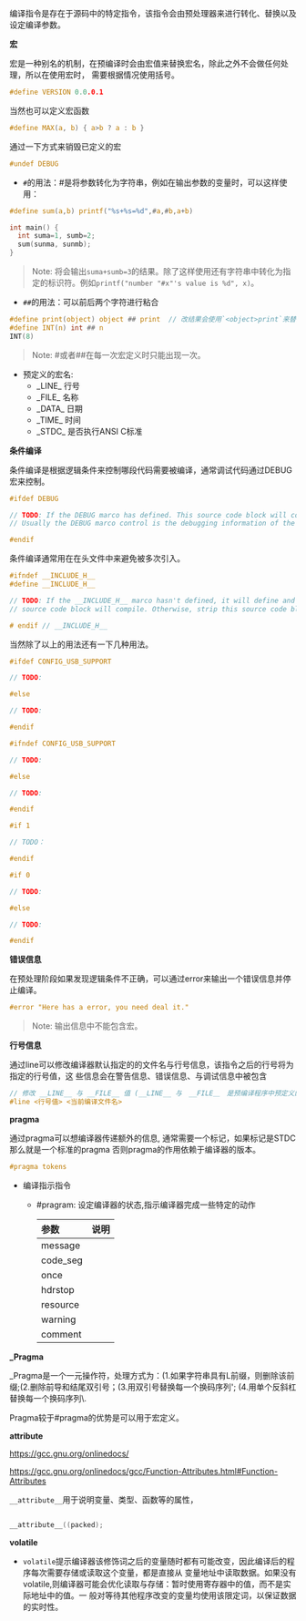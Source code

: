编译指令是存在于源码中的特定指令，该指令会由预处理器来进行转化、替换以及设定编译参数。

**宏**

宏是一种别名的机制，在预编译时会由宏值来替换宏名，除此之外不会做任何处理，所以在使用宏时，
需要根据情况使用括号。

```c
#define VERSION 0.0.0.1
```

当然也可以定义宏函数

```c
#define MAX(a, b) { a>b ? a : b }
```

通过一下方式来销毁已定义的宏

```c
#undef DEBUG
```


* `#`的用法：#是将参数转化为字符串，例如在输出参数的变量时，可以这样使用：

```c
#define sum(a,b) printf("%s+%s=%d",#a,#b,a+b)

int main() {
  int suma=1, sumb=2;
  sum(sunma, sunmb);
}
```

> Note: 将会输出`suma+sumb=3`的结果。除了这样使用还有字符串中转化为指定的标识符。例如`printf("number "#x"'s value is %d", x)`。

* `##`的用法：可以前后两个字符进行粘合

```c
#define print(object) object ## print  // 改结果会使用`<object>print`来替换宏。
#define INT(n) int ## n
INT(8)
```

> Note: #或者##在每一次宏定义时只能出现一次。

* 预定义的宏名:
  * \_LINE\_    行号
  * \_FILE\_     名称
  * \_DATA\_    日期
  * \_TIME\_     时间
  * \_STDC\_    是否执行ANSI C标准

**条件编译**

条件编译是根据逻辑条件来控制哪段代码需要被编译，通常调试代码通过DEBUG宏来控制。

```c
#ifdef DEBUG

// TODO: If the DEBUG marco has defined. This source code block will compile.
// Usually the DEBUG marco control is the debugging information of the code.

#endif
```

条件编译通常用在在头文件中来避免被多次引入。

```c
#ifndef __INCLUDE_H__
#define __INCLUDE_H__

// TODO: If the __INCLUDE_H__ marco hasn't defined, it will define and the 
// source code block will compile. Otherwise, strip this source code block.

# endif // __INCLUDE_H__
```

当然除了以上的用法还有一下几种用法。

```c
#ifdef CONFIG_USB_SUPPORT

// TODO:

#else

// TODO:

#endif
```

```c
#ifndef CONFIG_USB_SUPPORT

// TODO:

#else

// TODO:

#endif
```

```c
#if 1

// TODO：

#endif
```

```c
#if 0

// TODO:

#else

// TODO:

#endif
```

**错误信息**

在预处理阶段如果发现逻辑条件不正确，可以通过error来输出一个错误信息并停止编译。

```C
#error "Here has a error, you need deal it."
```

> Note: 输出信息中不能包含宏。

**行号信息**

通过line可以修改编译器默认指定的的文件名与行号信息，该指令之后的行号将为指定的行号值，这
些信息会在警告信息、错误信息、与调试信息中被包含

```C
// 修改 __LINE__ 与 __FILE__ 值 (__LINE__ 与　__FILE＿　是预编译程序中预定义的标识符)
#line <行号值> <当前编译文件名>   
```

**pragma**

通过pragma可以想编译器传递额外的信息, 通常需要一个标记，如果标记是STDC那么就是一个标准的pragma
否则pragma的作用依赖于编译器的版本。

```c
#pragma tokens
```

* 编译指示指令

  * #pragram: 设定编译器的状态,指示编译器完成一些特定的动作

    | 参数     | 说明 |
    | :------- | ---- |
    | message  |      |
    | code_seg |      |
    | once     |      |
    | hdrstop  |      |
    | resource |      |
    | warning  |      |
    | comment  |      |


**_Pragma**

  _Pragma是一个一元操作符，处理方式为：(1.如果字符串具有L前缀，则删除该前缀;(2.删除前导和结尾双引号；(3.用双引号替换每一个换码序列';
  (4.用单个反斜杠替换每一个换码序列\\.

  Pragma较于#pragma的优势是可以用于宏定义。

**attribute**

<https://gcc.gnu.org/onlinedocs/>

<https://gcc.gnu.org/onlinedocs/gcc/Function-Attributes.html#Function-Attributes>

`__attribute__`用于说明变量、类型、函数等的属性，

```c

__attribute__((packed);
```

**volatile**

* `volatile`提示编译器该修饰词之后的变量随时都有可能改变，因此编译后的程序每次需要存储或读取这个变量，都是直接从
变量地址中读取数据。如果没有volatile,则编译器可能会优化读取与存储：暂时使用寄存器中的值，而不是实际地址中的值。一
般对等待其他程序改变的变量均使用该限定词，以保证数据的实时性。





